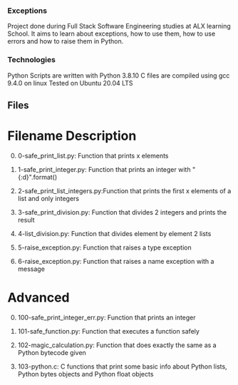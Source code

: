 ### Exceptions ###

Project done during Full Stack Software Engineering studies at ALX learning School. 
It aims to learn about exceptions, how to use them, how to use errors and how to raise them in Python.

### Technologies
Python Scripts are written with Python 3.8.10
C files are compiled using gcc 9.4.0 on linux
Tested on Ubuntu 20.04 LTS

## Files

# Filename	                Description

0. 0-safe_print_list.py: 	Function that prints x elements

1. 1-safe_print_integer.py: 	Function that prints an integer with "{:d}".format()

2. 2-safe_print_list_integers.py:Function that prints the first x elements of a list and only integers

3. 3-safe_print_division.py:	Function that divides 2 integers and prints the result

4. 4-list_division.py:     	Function that divides element by element 2 lists

5. 5-raise_exception.py:           Function that raises a type exception

6. 6-raise_exception.py:   	Function that raises a name exception with a message

# Advanced 

0. 100-safe_print_integer_err.py:	Function that prints an integer

1. 101-safe_function.py:    	Function that executes a function safely

2. 102-magic_calculation.py:	Function that does exactly the same as a Python bytecode given

3. 103-python.c:            	C functions that print some basic info about Python lists, Python bytes objects and Python float objects

